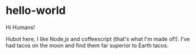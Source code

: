 # hello-world

Hi Humans!

Hubot here, I like Node,js and coffeescript (that's what I'm made of!).
I've had tacos on the moon and find them far superior to Earth tacos.
